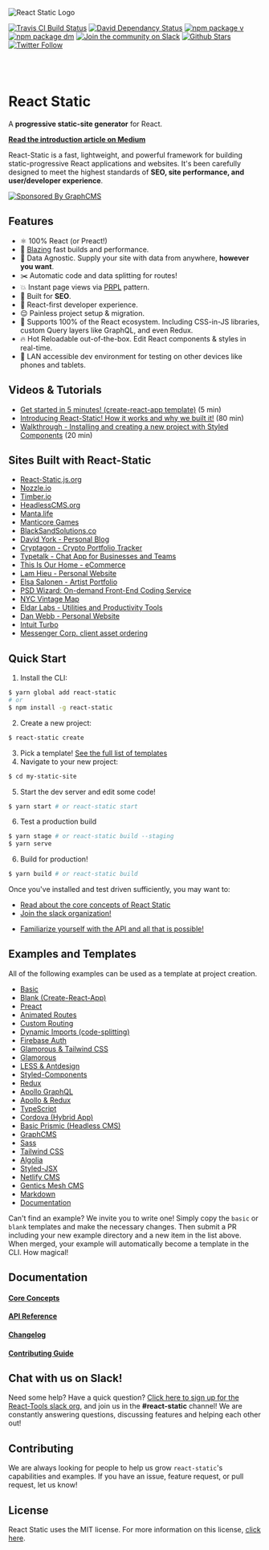 ![React Static Logo](https://github.com/nozzle/react-static/raw/master/media/logo.png)

[![Travis CI Build Status](https://travis-ci.org/nozzle/react-static.svg?branch=master)](https://travis-ci.org/nozzle/react-static) [![David Dependancy Status](https://david-dm.org/nozzle/react-static.svg)](https://david-dm.org/nozzle/react-static) [![npm package v](https://img.shields.io/npm/v/react-static.svg)](https://www.npmjs.org/package/react-static) [![npm package dm](https://img.shields.io/npm/dm/react-static.svg)](https://npmjs.com/package/react-static) [![Join the community on Slack](https://img.shields.io/badge/slack-react--chat-blue.svg)](https://react-chat-signup.herokuapp.com/) [![Github Stars](https://img.shields.io/github/stars/nozzle/react-static.svg?style=social&label=Star)](https://github.com/nozzle/react-static) [![Twitter Follow](https://img.shields.io/twitter/follow/nozzleio.svg?style=social&label=Follow)](https://twitter.com/nozzleio)

<br>
<br>

# React Static

A **progressive static-site generator** for React.

[**Read the introduction article on Medium**](https://medium.com/@tannerlinsley/%EF%B8%8F-introducing-react-static-a-progressive-static-site-framework-for-react-3470d2a51ebc)

React-Static is a fast, lightweight, and powerful framework for building static-progressive React applications and websites. It's been carefully designed to meet the highest standards of **SEO, site performance, and user/developer experience**.

[![Sponsored By GraphCMS](https://github.com/nozzle/react-static/raw/master/media/graphcms.svg?sanitize=true)](http://graphcms.com/?ref=tlinsley)

## Features

* ⚛️ 100% React (or Preact!)
* 🚀 [Blazing](https://twitter.com/acdlite/status/974390255393505280) fast builds and performance.
* 🚚 Data Agnostic. Supply your site with data from anywhere, **however you want**.
* ✂️ Automatic code and data splitting for routes!
* 💥 Instant page views via [PRPL](https://developers.google.com/web/fundamentals/performance/prpl-pattern/) pattern.
* 🎯 Built for **SEO**.
* 🥇 React-first developer experience.
* 😌 Painless project setup & migration.
* 💯 Supports 100% of the React ecosystem. Including CSS-in-JS libraries, custom Query layers like GraphQL, and even Redux.
* 🔥 Hot Reloadable out-of-the-box. Edit React components & styles in real-time.
* 📲 LAN accessible dev environment for testing on other devices like phones and tablets.

## Videos & Tutorials

* [Get started in 5 minutes! (create-react-app template)](https://youtu.be/1pBzh7IM1s8) (5 min)
* [Introducing React-Static! How it works and why we built it!](https://www.youtube.com/watch?v=OqbJ5swVpDQ) (80 min)
* [Walkthrough - Installing and creating a new project with Styled Components](https://www.youtube.com/watch?v=KvlTVZPlmgs) (20 min)

## Sites Built with React-Static

* [React-Static.js.org](https://react-static.js.org)
* [Nozzle.io](https://nozzle.io)
* [Timber.io](https://timber.io)
* [HeadlessCMS.org](https://headlesscms.org)
* [Manta.life](https://manta.life)
* [Manticore Games](http://manticoregames.com)
* [BlackSandSolutions.co](https://www.blacksandsolutions.co)
* [David York - Personal Blog](http://davideyork.com)
* [Cryptagon - Crypto Portfolio Tracker](https://cryptagon.io 'Crypto Portfolio Tracker')
* [Typetalk - Chat App for Businesses and Teams](https://www.typetalk.com 'Chat App for Businesses and Teams')
* [This Is Our Home - eCommerce](https://www.tioh.co 'This Is Our Home - eCommerce')
* [Lam Hieu - Personal Website](https://lamhieu.info)
* [Elsa Salonen - Artist Portfolio](https://elsasalonen.com/)
* [PSD Wizard: On-demand Front-End Coding Service](https://psdwizard.com)
* [NYC Vintage Map](https://nycvintagemap.com)
* [Eldar Labs - Utilities and Productivity Tools](https://eldarlabs.com)
* [Dan Webb - Personal Website](https://danwebb.co)
* [Intuit Turbo](http://turbo.com)
* [Messenger Corp. client asset ordering](http://chartwells.messengercorp.com/)

## Quick Start

1.  Install the CLI:

```bash
$ yarn global add react-static
# or
$ npm install -g react-static
```

2.  Create a new project:

```bash
$ react-static create
```

3.  Pick a template! [See the full list of templates](#examples-and-templates)
4.  Navigate to your new project:

```bash
$ cd my-static-site
```

5.  Start the dev server and edit some code!

```bash
$ yarn start # or react-static start
```

6.  Test a production build

```bash
$ yarn stage # or react-static build --staging
$ yarn serve
```

6.  Build for production!

```bash
$ yarn build # or react-static build
```

Once you've installed and test driven sufficiently, you may want to:

* [Read about the core concepts of React Static](/docs/concepts.md)
* [Join the slack organization!](https://react-chat-signup.herokuapp.com)

- [Familiarize yourself with the API and all that is possible!](/docs/config.md)

## Examples and Templates

All of the following examples can be used as a template at project creation.

* [Basic](https://github.com/nozzle/react-static/tree/master/examples/basic)
* [Blank (Create-React-App)](https://github.com/nozzle/react-static/tree/master/examples/blank)
* [Preact](https://github.com/nozzle/react-static/tree/master/examples/preact)
* [Animated Routes](https://github.com/nozzle/react-static/tree/master/examples/animated-routes)
* [Custom Routing](https://github.com/nozzle/react-static/tree/master/examples/custom-routing)
* [Dynamic Imports (code-splitting)](https://github.com/nozzle/react-static/tree/master/examples/dynamic-imports)
* [Firebase Auth](https://github.com/nozzle/react-static/tree/master/examples/firebase-auth)
* [Glamorous & Tailwind CSS](https://github.com/nozzle/react-static/tree/master/examples/glamorous-tailwind)
* [Glamorous](https://github.com/nozzle/react-static/tree/master/examples/glamorous)
* [LESS & Antdesign](https://github.com/nozzle/react-static/tree/master/examples/less-antdesign)
* [Styled-Components](https://github.com/nozzle/react-static/tree/master/examples/styled-components)
* [Redux](https://github.com/nozzle/react-static/tree/master/examples/redux)
* [Apollo GraphQL](https://github.com/nozzle/react-static/tree/master/examples/apollo)
* [Apollo & Redux](https://github.com/nozzle/react-static/tree/master/examples/apollo-redux)
* [TypeScript](https://github.com/nozzle/react-static/tree/master/examples/typescript)
* [Cordova (Hybrid App)](https://github.com/nozzle/react-static/tree/master/examples/cordova)
* [Basic Prismic (Headless CMS)](https://github.com/nozzle/react-static/tree/master/examples/basic-prismic)
* [GraphCMS](https://github.com/nozzle/react-static/tree/master/examples/graphql-request)
* [Sass](https://github.com/nozzle/react-static/tree/master/examples/sass)
* [Tailwind CSS](https://github.com/nozzle/react-static/tree/master/examples/tailwindcss)
* [Algolia](https://github.com/nozzle/react-static/tree/master/examples/algolia)
* [Styled-JSX](https://github.com/nozzle/react-static/tree/master/examples/styled-jsx)
* [Netlify CMS](https://github.com/nozzle/react-static/tree/master/examples/netlifycms)
* [Gentics Mesh CMS](https://getmesh.io/)
* [Markdown](https://github.com/nozzle/react-static/tree/master/examples/markdown)
* [Documentation](https://github.com/nozzle/react-static/tree/master/examples/documentation)

Can't find an example? We invite you to write one! Simply copy the `basic` or `blank` templates and make the necessary changes. Then submit a PR including your new example directory and a new item in the list above. When merged, your example will automatically become a template in the CLI. How magical!

## Documentation

#### [Core Concepts](/docs/concepts.md)

#### [API Reference](/docs/config.md)

#### [Changelog](https://github.com/nozzle/react-static/blob/master/CHANGELOG.md)

#### [Contributing Guide](https://github.com/nozzle/react-static/blob/master/CONTRIBUTING.md)

## Chat with us on Slack!

Need some help? Have a quick question? [Click here to sign up for the React-Tools slack org](https://react-chat-signup.herokuapp.com), and join us in the **#react-static** channel! We are constantly answering questions, discussing features and helping each other out!

## Contributing

We are always looking for people to help us grow `react-static`'s capabilities and examples. If you have an issue, feature request, or pull request, let us know!

## License

React Static uses the MIT license. For more information on this license, [click here](https://github.com/nozzle/react-static/blob/master/LICENSE).
